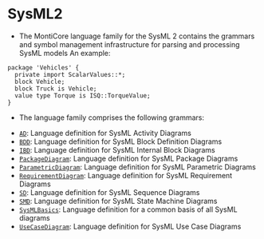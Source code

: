 <!-- (c) https://github.com/MontiCore/monticore -->
# SysML2
* The MontiCore language family for the SysML 2  contains the grammars 
  and symbol management infrastructure for parsing and processing SysML models
  An example:

```
package 'Vehicles' { 
  private import ScalarValues::*; 
  block Vehicle; 
  block Truck is Vehicle; 
  value type Torque is ISQ::TorqueValue; 
}
```
* The language family comprises the following grammars:
- [`AD`][ADGrammar]: Language definition for SysML Activity Diagrams
- [`BDD`][BDDGrammar]: Language definition for SysML Block Definition Diagrams
- [`IBD`][IBDGrammar]: Language definition for SysML Internal Block Diagrams
- [`PackageDiagram`][PackageDiagramGrammar]: Language definition for SysML Package Diagrams
- [`ParametricDiagram`][ParametricDiagramGrammar]: Language definition for SysML Parametric Diagrams
- [`RequirementDiagram`][RequirementDiagramGrammar]: Language definition for SysML Requirement Diagrams
- [`SD`][SDGrammar]: Language definition for SysML Sequence Diagrams
- [`SMD`][SMDGrammar]: Language definition for SysML State Machine Diagrams
- [`SysMLBasics`][SysMLBasicsGrammar]: Language definition for a common basis of all SysML diagrams
- [`UseCaseDiagram`][UseCaseDiagramGrammar]: Language definition for SysML Use Case Diagrams


  

[ADGrammar]: https://git.rwth-aachen.de/monticore/languages/sysml2/sysml2official/-/blob/master/src/main/grammars/de/monticore/lang/sysml/AD.mc4
[BDDGrammar]: https://git.rwth-aachen.de/monticore/languages/sysml2/sysml2official/-/blob/master/src/main/grammars/de/monticore/lang/sysml/BDD.mc4
[IBDGrammar]: https://git.rwth-aachen.de/monticore/languages/sysml2/sysml2official/-/blob/master/src/main/grammars/de/monticore/lang/sysml/IBD.mc4
[PackageDiagramGrammar]: https://git.rwth-aachen.de/monticore/languages/sysml2/sysml2official/-/blob/master/src/main/grammars/de/monticore/lang/sysml/PackageDiagram.mc4
[ParametricDiagramGrammar]: https://git.rwth-aachen.de/monticore/languages/sysml2/sysml2official/-/blob/master/src/main/grammars/de/monticore/lang/sysml/ParametricDiagram.mc4
[RequirementDiagramGrammar]: https://git.rwth-aachen.de/monticore/languages/sysml2/sysml2official/-/blob/master/src/main/grammars/de/monticore/lang/sysml/RequirementDiagram.mc4
[SDGrammar]: https://git.rwth-aachen.de/monticore/languages/sysml2/sysml2official/-/blob/master/src/main/grammars/de/monticore/lang/sysml/SD.mc4
[SMDGrammar]: https://git.rwth-aachen.de/monticore/languages/sysml2/sysml2official/-/blob/master/src/main/grammars/de/monticore/lang/sysml/SMD.mc4
[SysMLBasicsGrammar]: https://git.rwth-aachen.de/monticore/languages/sysml2/sysml2official/-/blob/master/src/main/grammars/de/monticore/lang/sysml/SysMLBasics.mc4
[UseCaseDiagramGrammar]: https://git.rwth-aachen.de/monticore/languages/sysml2/sysml2official/-/blob/master/src/main/grammars/de/monticore/lang/sysml/UseCaseDiagram.mc4
[SysML2Grammar]: https://git.rwth-aachen.de/monticore/languages/sysml2/sysml2official/-/tree/master/src/main/grammars/de/monticore/lang/sysml/legacy

